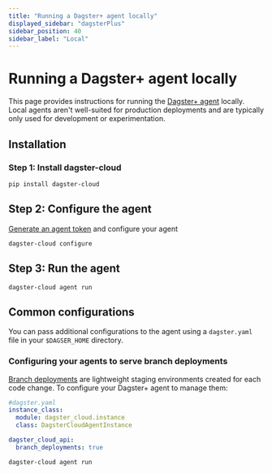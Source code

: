 ```yaml
---
title: "Running a Dagster+ agent locally"
displayed_sidebar: "dagsterPlus"
sidebar_position: 40
sidebar_label: "Local"
---
```


# Running a Dagster+ agent locally

This page provides instructions for running the [Dagster+ agent](dagster-plus/getting-started/whats-dagster-plus#Agents) locally. Local agents aren't well-suited for production deployments and are typically only used for development or experimentation.

## Installation


### Step 1: Install dagster-cloud

```shell
pip install dagster-cloud
```

## Step 2: Configure the agent

[Generate an agent token](dagster-plus/deployment/tokens) and configure your agent

```shell
dagster-cloud configure
```

## Step 3: Run the agent

```
dagster-cloud agent run
```

## Common configurations

You can pass additional configurations to the agent using a `dagster.yaml` file in  your `$DAGSER_HOME` directory.

### Configuring your agents to serve branch deployments

[Branch deployments](dagster-plus/deployment/branch-deployments) are lightweight staging environments created for each code change. To configure your Dagster+ agent to manage them:

```yaml
#dagster.yaml
instance_class:
  module: dagster_cloud.instance
  class: DagsterCloudAgentInstance

dagster_cloud_api:
  branch_deployments: true
```

```shell
dagster-cloud agent run
```
